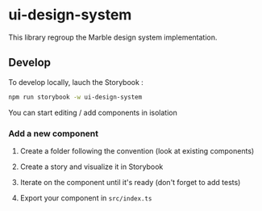 # ui-design-system

This library regroup the Marble design system implementation.

## Develop

To develop locally, lauch the Storybook :

```sh
npm run storybook -w ui-design-system
```

You can start editing / add components in isolation

### Add a new component

1. Create a folder following the convention (look at existing components)

2. Create a story and visualize it in Storybook

3. Iterate on the component until it's ready (don't forget to add tests)

4. Export your component in `src/index.ts`
